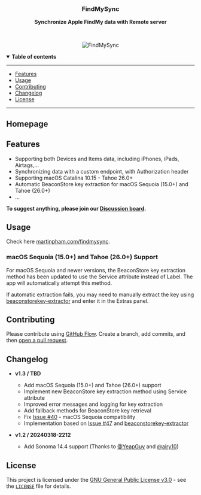 <div align="center">
  <p>
    <h3>
      <b>
        FindMySync
      </b>
    </h3>
  </p>
  <p>
    <b>
      Synchronize Apple FindMy data with Remote server
    </b>
  </p>
  <p>

  </p>
  <br />
  <p>

![FindMySync](./docs/screenshot.png)

  </p>
</div>

<details open>
  <summary><b>Table of contents</b></summary>

---

- [Features](#features)
- [Usage](#usage)
- [Contributing](#contributing)
- [Changelog](#changelog)
- [License](#license)

---

</details>

## **Homepage**



## **Features**

- Supporting both Devices and Items data, including iPhones, iPads, Airtags,...
- Synchronizing data with a custom endpoint, with Authorization header
- Supporting macOS Catalina 10.15 - Tahoe 26.0+
- Automatic BeaconStore key extraction for macOS Sequoia (15.0+) and Tahoe (26.0+)
- ...

**To suggest anything, please join our [Discussion board](https://github.com/MartinPham/FindMySync/discussions).**


## **Usage**
Check here [martinpham.com/findmysync](https://www.martinpham.com/findmysync/).

### **macOS Sequoia (15.0+) and Tahoe (26.0+) Support**

For macOS Sequoia and newer versions, the BeaconStore key extraction method has been updated to use the Service attribute instead of Label. The app will automatically attempt this method.

If automatic extraction fails, you may need to manually extract the key using [beaconstorekey-extractor](https://github.com/pajowu/beaconstorekey-extractor) and enter it in the Extras panel.


## **Contributing**

Please contribute using [GitHub Flow](https://guides.github.com/introduction/flow). Create a branch, add commits, and then [open a pull request](https://github.com/MartinPham/FindMySync/compare).

## **Changelog**

- **v1.3 / TBD**
  - Add macOS Sequoia (15.0+) and Tahoe (26.0+) support
  - Implement new BeaconStore key extraction method using Service attribute
  - Improved error messages and logging for key extraction
  - Add fallback methods for BeaconStore key retrieval
  - Fix [Issue #40](https://github.com/MartinPham/FindMySync/issues/40) - macOS Sequoia compatibility
  - Implementation based on [Issue #47](https://github.com/MartinPham/FindMySync/issues/47) and [beaconstorekey-extractor](https://github.com/pajowu/beaconstorekey-extractor)

- **v1.2 / 20240318-2212**
  - Add Sonoma 14.4 support (Thanks to [@YeapGuy](https://github.com/YeapGuy) and [@airy10](https://github.com/airy10))

## **License**

This project is licensed under the [GNU General Public License v3.0](https://opensource.org/licenses/gpl-3.0.html) - see the [`LICENSE`](LICENSE) file for details.
